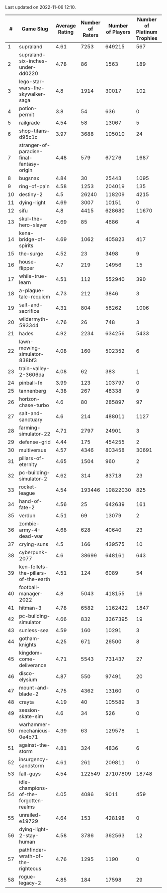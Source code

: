 Last updated on 2022-11-06 12:10.


|#|Game Slug|Average Rating|Number of Raters|Number of Players|Number of Platinum Trophies|Max Rarity (%)|
|---|---|---|---|---|---|---|
|1|supraland|4.61|7253|649215|567|99|
|2|supraland-six-inches-under-dd0220|4.78|86|1563|189|99|
|3|lego-star-wars-the-skywalker-saga|4.8|1914|30017|102|98|
|4|potion-permit|3.8|54|636|0|98|
|5|railgrade|4.54|58|13067|5|98|
|6|shop-titans-d95c1c|3.97|3688|105010|24|98|
|7|stranger-of-paradise-final-fantasy-origin|4.48|579|67276|1687|98|
|8|bugsnax|4.84|30|25443|1095|97|
|9|ring-of-pain|4.58|1253|204019|135|97|
|10|destiny-2|4.5|26240|118209|4215|96|
|11|dying-light|4.69|3007|10151|0|96|
|12|sifu|4.8|4415|628680|11670|96|
|13|skul-the-hero-slayer|4.69|85|4686|4|96|
|14|kena-bridge-of-spirits|4.69|1062|405823|417|94|
|15|the-surge|4.52|23|3498|9|94|
|16|house-flipper|4.7|219|14956|15|93|
|17|while-true-learn|4.51|112|552940|390|93|
|18|a-plague-tale-requiem|4.73|212|3846|3|92|
|19|salt-and-sacrifice|4.31|804|58262|1006|91|
|20|wildermyth-593344|4.76|26|748|3|90|
|21|hades|4.92|2234|634256|5433|89|
|22|lawn-mowing-simulator-838bf3|4.08|160|502352|6|89|
|23|train-valley-2-3606da|4.08|62|383|1|88|
|24|pinball-fx|3.99|123|103797|0|86|
|25|tannenberg|4.38|267|48338|9|84|
|26|horizon-chase-turbo|4.6|80|285897|97|83|
|27|salt-and-sanctuary|4.6|214|488011|1127|83|
|28|farming-simulator-22|4.71|2797|24901|3|81|
|29|defense-grid|4.44|175|454255|2|80|
|30|multiversus|4.57|4346|803458|30691|79|
|31|pillars-of-eternity|4.65|1504|960|2|79|
|32|pc-building-simulator-2|4.62|314|83718|23|75|
|33|rocket-league|4.54|193446|19822030|825|75|
|34|hand-of-fate-2|4.56|25|642639|161|72|
|35|verdun|4.51|69|13079|2|71|
|36|zombie-army-4-dead-war|4.68|628|40640|23|66|
|37|crying-suns|4.5|166|439575|10|65|
|38|cyberpunk-2077|4.6|38699|648161|643|61|
|39|ken-follets-the-pillars-of-the-earth|4.51|124|6089|54|52|
|40|football-manager-2022|4.8|5043|418155|16|49|
|41|hitman-3|4.78|6582|1162422|1847|48|
|42|pc-building-simulator|4.66|832|3367395|19|48|
|43|sunless-sea|4.59|160|10291|3|37|
|44|gotham-knights|4.25|671|26500|8|34|
|45|kingdom-come-deliverance|4.71|5543|731437|27|30|
|46|disco-elysium|4.87|550|97491|20|28|
|47|mount-and-blade-2|4.75|4362|13160|0|25|
|48|crayta|4.19|40|105589|3|23|
|49|session-skate-sim|4.6|34|526|0|23|
|50|warhammer-mechanicus-0e4b71|4.39|63|129578|1|23|
|51|against-the-storm|4.81|324|4836|6|12|
|52|insurgency-sandstorm|4.61|261|209811|0|7|
|53|fall-guys|4.54|122549|27107809|18748|3|
|54|idle-champions-of-the-forgotten-realms|4.05|4086|9011|459|3|
|55|unrailed-e19729|4.64|153|428198|0|1|
|56|dying-light-2-stay-human|4.58|3786|362563|12|0.8|
|57|pathfinder-wrath-of-the-righteous|4.76|1295|1190|0|0.2|
|58|rogue-legacy-2|4.85|184|17598|29|0.2|
